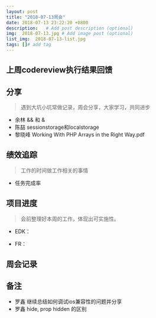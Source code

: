 ```yaml
---
layout: post
title: "2018-07-13周会"
date: 2018-07-13 23:22:20 +0800
description:   # Add post description (optional)
img:  2018-07-13.jpg # Add image post (optional)
list_img:  2018-07-13-list.jpg
tags: []# add tag
---
```

## 上周codereview执行结果回馈



## 分享
> 遇到大坑小坑常做记录，周会分享，大家学习，共同进步

* 余林 && 和 &
* 陈喆 sessionstorage和localstorage
* 黎晓峰 Working With PHP Arrays in the Right Way.pdf


## 绩效追踪
> 工作的时间做工作相关的事情

* 任务完成率



## 项目进度
> 会前整理好本周的工作，体现出可实施性。

* EDK：

* FR：



## 周会记录


## 备注
* 罗鑫 继续总结如何调试ios兼容性的问题并分享
* 罗鑫 hide, prop hidden 的区别
